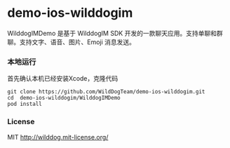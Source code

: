 # demo-ios-wilddogim

WilddogIMDemo 是基于 WilddogIM SDK 开发的一款聊天应用。支持单聊和群聊。支持文字、语音、图片、Emoji 消息发送。

### 本地运行

首先确认本机已经安装Xcode，克隆代码
```
git clone https://github.com/WildDogTeam/demo-ios-wilddogim.git
cd  demo-ios-wilddogim/WilddogIMDemo
pod install
```

### License
MIT
http://wilddog.mit-license.org/
